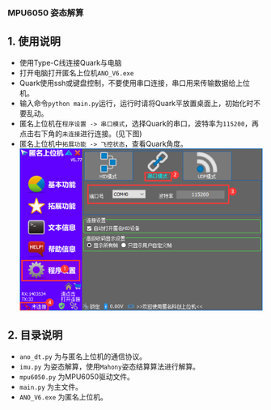 ### MPU6050 姿态解算

## 1. 使用说明

 - 使用Type-C线连接Quark与电脑
 - 打开电脑打开匿名上位机`ANO_V6.exe`
 - Quark使用ssh或键盘控制，不要使用串口连接，串口用来传输数据给上位机。
 - 输入命令`python main.py`运行，运行时请将Quark平放置桌面上，初始化时不要乱动。
 - 匿名上位机在`程序设置 -> 串口模式`，选择Quark的串口，波特率为`115200`，再点击右下角的`未连接`进行连接。(见下图)
 - 匿名上位机中`拓展功能 -> 飞控状态`，查看Quark角度。
 ![ANO](ANO.png)
 
## 2. 目录说明
 
 - `ano_dt.py` 为与匿名上位机的通信协议。
 - `imu.py` 为姿态解算，使用`Mahony`姿态结算算法进行解算。
 - `mpu6050.py` 为MPU6050驱动文件。
 - `main.py` 为主文件。
 - `ANO_V6.exe` 为匿名上位机。